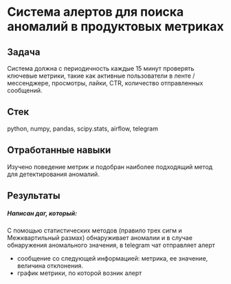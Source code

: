 # Cистема алертов для поиска аномалий в продуктовых метриках

## Задача
Система должна с периодичность каждые 15 минут проверять ключевые метрики, такие как активные пользователи в ленте / мессенджере, просмотры, лайки, CTR, количество отправленных сообщений. 

## Стек
python, numpy, pandas, scipy.stats, airflow, telegram 

## Отработанные навыки
Изучено поведение метрик и подобран наиболее подходящий метод для детектирования аномалий.

## Результаты 

##### Написан даг, который: 
С помощью статистических методов (правило трех сигм и Межквартильный размах) обнаруживает аномалии и в случае обнаружения аномального значения, в telegram чат отправляет алерт 
- сообщение со следующей информацией: метрика, ее значение, величина отклонения. 
- график метрики, по которой возник алерт
